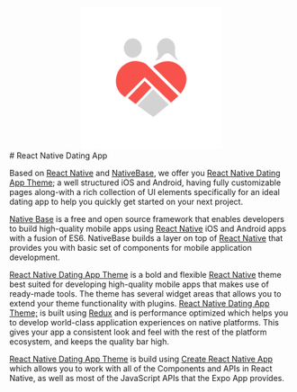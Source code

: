 <center><img src ="./assets/DefaultIcon.png" style="width: 50%; hieght: 50%"></center>
# React Native Dating App

Based on [React Native](https://github.com/facebook/react-native) and [NativeBase](http://nativebase.io/), we offer you [ React Native Dating App Theme](https://market.nativebase.io/view/react-native-dating-app-theme); a well structured iOS and Android, having fully customizable pages along-with a rich collection of UI elements specifically for an ideal dating app to help you quickly get started on your next project.

[Native Base](http://nativebase.io/) is a free and open source framework that enables developers to build high-quality mobile apps using [React Native](https://github.com/facebook/react-native) iOS and Android apps with a fusion of ES6. NativeBase builds a layer on top of [React Native](https://github.com/facebook/react-native) that provides you with basic set of components for mobile application development.

[React Native Dating App Theme](https://market.nativebase.io/view/react-native-dating-app-theme) is a bold and flexible [React Native](https://github.com/facebook/react-native) theme best suited for developing high-quality mobile apps that makes use of ready-made tools. The theme has several widget areas that allows you to extend your theme functionality with plugins. [ React Native Dating App Theme;](https://market.nativebase.io/view/react-native-dating-app-theme) is built using [Redux](https://github.com/reactjs/react-redux) and is performance optimized which helps you to develop world-class application experiences on native platforms. This gives your app a consistent look and feel with the rest of the platform ecosystem, and keeps the quality bar high.

[React Native Dating App Theme](https://market.nativebase.io/view/react-native-dating-app-theme) is build using [Create React Native App](https://github.com/react-community/create-react-native-app) which allows you to work with all of the Components and APIs in React Native, as well as most of the JavaScript APIs that the Expo App provides.
